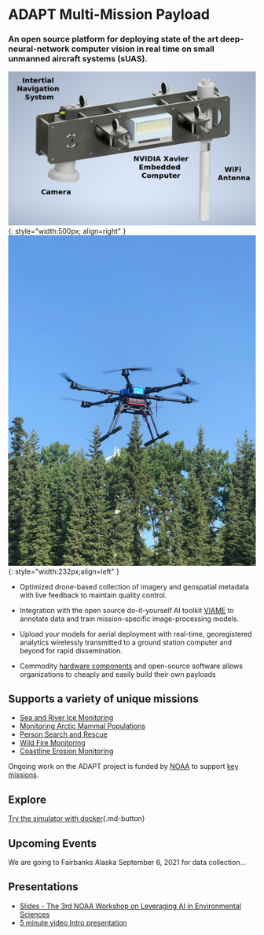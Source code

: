 
# ADAPT Multi-Mission Payload

### An open source platform for deploying state of the art deep-neural-network computer vision in real time on small unmanned aircraft systems (sUAS).

![Payload CAD Rendering](img/adapt_payload_assembly.png){: style="width:500px; align=right" } ![sUAS](img/suas.png){: style="width:232px;align=left" }

* Optimized drone-based collection of imagery and geospatial metadata with live feedback to maintain quality control.

* Integration with the open source do-it-yourself AI toolkit [VIAME](https://www.viametoolkit.org/) to annotate data and train mission-specific image-processing models.

* Upload your models for aerial deployment with real-time, georegistered analytics wirelessly transmitted to a ground station computer and beyond for rapid dissemination.

* Commodity [hardware components](parts) and open-source software allows organizations to cheaply and easily build their own payloads

## Supports a variety of unique missions

* [Sea and River Ice Monitoring](ice_monitor.md)
* [Monitoring Arctic Mammal Populations](ice_seal.md)
* [Person Search and Rescue](search_and_rescue.md)
* [Wild Fire Monitoring](fire_monitoring.md)
* [Coastline Erosion Monitoring](coastline_monitoring.md)

Ongoing work on the ADAPT project is funded by [NOAA](https://www.noaa.gov/) to support [key missions](https://uas.noaa.gov/Portals/5/Docs/NOAA%20UAS%20Program%20Overview%2019Apr2019.pdf?ver=2019-04-22-144716-137).


## Explore
[Try the simulator with docker](https://gitlab.kitware.com/adapt/adapt/-/tree/master/AirSim){.md-button}

## Upcoming Events
We are going to Fairbanks Alaska September 6, 2021 for data collection...

## Presentations
* [Slides - The 3rd NOAA Workshop on Leveraging AI in Environmental Sciences](https://docs.google.com/presentation/d/1PMgJrYxrqMtuJYR-xiAdFsjSSQt90_XOcYZ5pRXP4sk/edit#slide=id.p)
* [5 minute video Intro presentation](https://drive.google.com/file/d/1BI0qeIOw7TK262lNJzK_m3XIJd-RSvQn/view?usp=sharing)